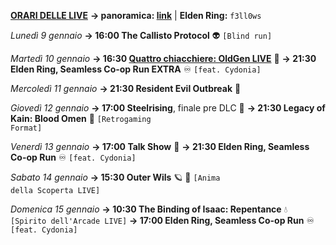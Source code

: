 <b><u>ORARI DELLE LIVE</u></b>
<b>→ panoramica: <a href="https://trello.com/b/iKwdSGf3/sabaku">link</a></b> | <b>Elden Ring:</b> <code>f3ll0ws</code>

<i>Lunedì 9 gennaio</i>
<b>→ 16:00 The Callisto Protocol</b> 👽
     <code>[Blind run]</code> 

<i>Martedì 10 gennaio</i>
<b>→ 16:30 <a href="https://www.twitch.tv/oldgenproject">Quattro chiacchiere: OldGen LIVE</a></b> 💬
<b>→ 21:30 Elden Ring, Seamless Co-op Run EXTRA</b> ♾️
     <code>[feat. Cydonia]</code>

<i>Mercoledì 11 gennaio</i>
<b>→ 21:30 Resident Evil Outbreak</b> 🧿

<i>Giovedì 12 gennaio</i>
<b>→ 17:00 Steelrising</b>, finale pre DLC 🥖
<b>→ 21:30 Legacy of Kain: Blood Omen</b> 🧛
     <code>[Retrogaming Format]</code>

<i>Venerdì 13 gennaio</i>
<b>→ 17:00 Talk Show</b> 🎤
<b>→ 21:30 Elden Ring, Seamless Co-op Run</b> ♾️
     <code>[feat. Cydonia]</code>

<i>Sabato 14 gennaio</i>
<b>→ 15:30 Outer Wils</b> 🪐 🦉
     <code>[Anima della Scoperta LIVE]</code>

<i>Domenica 15 gennaio</i>
<b>→ 10:30 The Binding of Isaac: Repentance</b> 💧
     <code>[Spirito dell'Arcade LIVE]</code>
<b>→ 17:00 Elden Ring, Seamless Co-op Run</b> ♾️
     <code>[feat. Cydonia]</code>
